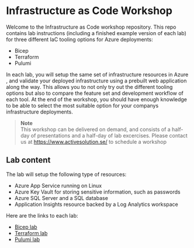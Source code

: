 # Infrastructure as Code Workshop
Welcome to the Infrastructure as Code workshop repository. This repo contains lab instructions (including a finished example version of each lab) for three different IaC tooling options for Azure deployments:
* Bicep
* Terraform
* Pulumi

In each lab, you will setup the same set of infrastructure resources in Azure , and validate your deployed infrastructure using a prebuilt web application along the way. This allows you to not only try out the different tooling options but also to compare the feature set and development workflow of each tool. At the end of the workshop, you should  have enough knowledge to be able to select the most suitable option for your companys infrastructure deployments.

> **Note**  
This workshop can be delivered on demand, and consists of a half-day of presentations and a half-day of lab excercises.
Please contact us at https://www.activesolution.se/ to schedule a workshop


## Lab content
The lab will setup the following type of resources:

- Azure App Service running on Linux
- Azure Key Vault for storing sensitive information, such as passwords
- Azure SQL Server and a SQL database
- Application Insights resource backed by a Log Analytics workspace

Here are the links to each lab:

* [Bicep lab](https://github.com/jakobehn/iac-workshop/blob/master/labs/bicep.md)
* [Terraform lab](https://github.com/jakobehn/iac-workshop/blob/master/labs/terraform.md)
* [Pulumi lab](https://github.com/jakobehn/iac-workshop/blob/master/labs/pulumi.md)
